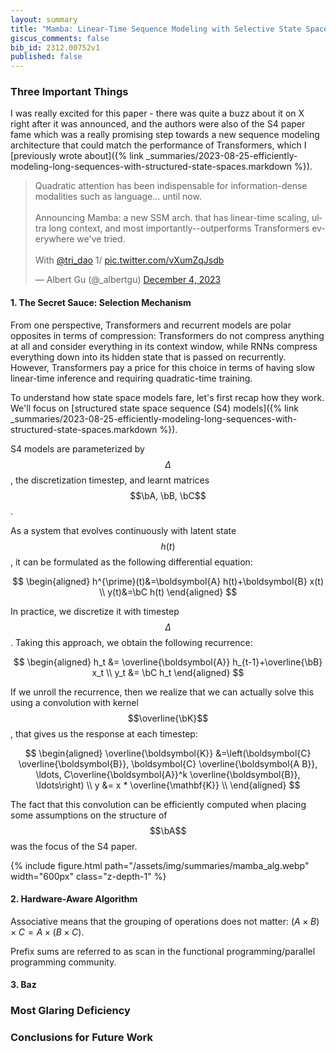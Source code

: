 ```yaml
---
layout: summary
title: "Mamba: Linear-Time Sequence Modeling with Selective State Spaces"
giscus_comments: false
bib_id: 2312.00752v1
published: false
---
```


### Three Important Things

I was really excited for this paper - there was quite a buzz about it
on X right after it was announced, and the authors were also of the
S4 paper fame which was a really promising step towards a new
sequence modeling architecture that could match the performance of Transformers,
which I [previously wrote about]({% link _summaries/2023-08-25-efficiently-modeling-long-sequences-with-structured-state-spaces.markdown %}).

<blockquote class="twitter-tweet"><p lang="en" dir="ltr">Quadratic attention has been indispensable for information-dense modalities such as language... until now.<br><br>Announcing Mamba: a new SSM arch. that has linear-time scaling, ultra long context, and most importantly--outperforms Transformers everywhere we&#39;ve tried.<br><br>With <a href="https://twitter.com/tri_dao?ref_src=twsrc%5Etfw">@tri_dao</a> 1/ <a href="https://t.co/vXumZqJsdb">pic.twitter.com/vXumZqJsdb</a></p>&mdash; Albert Gu (@_albertgu) <a href="https://twitter.com/_albertgu/status/1731727672286294400?ref_src=twsrc%5Etfw">December 4, 2023</a></blockquote> <script async src="https://platform.twitter.com/widgets.js" charset="utf-8"></script>

#### 1. The Secret Sauce: Selection Mechanism

From one perspective, Transformers and recurrent models are polar
opposites in terms of compression: Transformers do not compress
anything at all and consider everything in its context window, while RNNs
compress everything down into its hidden state that is passed on recurrently.
However, Transformers pay a price for this choice in terms of having slow
linear-time inference and requiring quadratic-time training.

To understand how state space models fare, let's first recap how they
work. We'll focus on [structured state space sequence (S4) models]({% link _summaries/2023-08-25-efficiently-modeling-long-sequences-with-structured-state-spaces.markdown %}).

S4 models are parameterized by $$\Delta$$, the discretization timestep,
and learnt matrices $$\bA, \bB, \bC$$.

As a system that evolves continuously with latent state $$h(t)$$, 
it can be formulated as the following differential equation:

$$
\begin{aligned}
 h^{\prime}(t)&=\boldsymbol{A} h(t)+\boldsymbol{B} x(t) \\
 y(t)&=\bC h(t)
\end{aligned}
$$

In practice, we discretize it with timestep $$\Delta$$. Taking this approach,
we obtain the following recurrence:

$$
\begin{aligned}
h_t &= \overline{\boldsymbol{A}} h_{t-1}+\overline{\bB} x_t \\
y_t &= \bC h_t
\end{aligned}
$$

If we unroll the recurrence, then we realize that we can actually
solve this using a convolution with kernel $$\overline{\bK}$$,
that gives us the response at each timestep:

$$
\begin{aligned}
 \overline{\boldsymbol{K}} &=\left(\boldsymbol{C} \overline{\boldsymbol{B}}, \boldsymbol{C} \overline{\boldsymbol{A B}}, \ldots, C\overline{\boldsymbol{A}}^k \overline{\boldsymbol{B}}, \ldots\right) \\
 y &= x * \overline{\mathbf{K}} \\
\end{aligned}
$$

The fact that this convolution can be efficiently computed when placing
some assumptions on the structure of $$\bA$$ was the focus of the S4 paper.

<!-- Recall that matrix exponentials are given by the following:

$$
\exp(\bX) = \sum_{k=0}^\infty \frac{1}{k!} \bX^k
$$ -->



<!-- State space models suffer from the same issues as recurrent models.
However, the authors  -->

{% include figure.html
    path="/assets/img/summaries/mamba_alg.webp"
    width="600px"
    class="z-depth-1"
%}




#### 2. Hardware-Aware Algorithm

Associative means that the grouping of operations
does not matter: $(A \times B) \times C = A \times (B \times C)$.

Prefix sums are referred to as scan in the functional programming/parallel
programming community.


 
#### 3. Baz

### Most Glaring Deficiency

### Conclusions for Future Work
